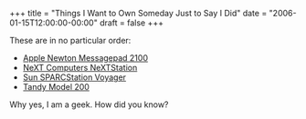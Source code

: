 +++
title = "Things I Want to Own Someday Just to Say I Did"
date = "2006-01-15T12:00:00-00:00"
draft = false
+++

These are in no particular order:

-   [Apple Newton Messagepad
    2100](http://www.everymac.com/systems/apple/messagepad/stats/newton_mp_2100.html)
-   [NeXT Computers
    NeXTStation](http://www.old-computers.com/museum/computer.asp?st=1&c=555)
-   [Sun SPARCStation
    Voyager](http://www.milestonesolutions.com/voyager/)
-   [Tandy Model
    200](http://www.old-computers.com/museum/computer.asp?st=1&c=234)

Why yes, I am a geek. How did you know?

